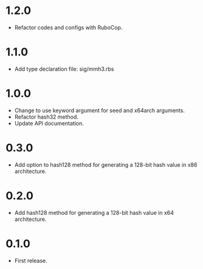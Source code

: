 # 1.2.0
- Refactor codes and configs with RuboCop.

# 1.1.0
- Add type declaration file: sig/mmh3.rbs

# 1.0.0
- Change to use keyword argument for seed and x64arch arguments.
- Refactor hash32 method.
- Update API documentation.

# 0.3.0
- Add option to hash128 method for generating a 128-bit hash value in x86 architecture.

# 0.2.0
- Add hash128 method for generating a 128-bit hash value in x64 architecture.

# 0.1.0
- First release.
